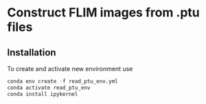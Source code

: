 # Construct FLIM images from .ptu files

## Installation

To create and activate new environment use

```python
conda env create -f read_ptu_env.yml
conda activate read_ptu_env
conda install ipykernel
```